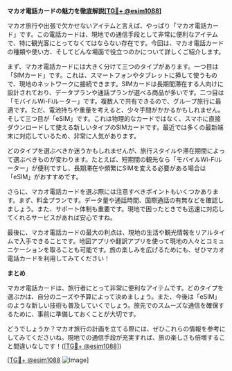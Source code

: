 **マカオ電話カードの魅力を徹底解説[[TG💪+ @esim1088](https://t.me/s/esim1088)]**

マカオ旅行や出張で欠かせないアイテムと言えば、やっぱり「マカオ電話カード」です。この電話カードは、現地での通信手段として非常に便利なアイテムで、特に観光客にとってなくてはならない存在です。今回は、マカオ電話カードの種類や使い方、そしてどんな場面で役立つのかについて詳しくご紹介します。

まず、マカオ電話カードには大きく分けて三つのタイプがあります。一つ目は「SIMカード」です。これは、スマートフォンやタブレットに挿して使うもので、現地のネットワークに接続できます。SIMカードは長期間滞在する人向けに設計されており、データプランや通話プランが選べる商品が多いです。二つ目は「モバイルWi-Fiルーター」です。複数人で共有できるので、グループ旅行に最適です。ただ、電池持ちや重量を考えると、少々手間がかかるかもしれません。そして三つ目が「eSIM」です。これは物理的なカードではなく、スマホに直接ダウンロードして使える新しいタイプのSIMカードです。最近では多くの最新端末に対応しているため、非常に人気があります。

どのタイプを選ぶべきか迷うかもしれませんが、旅行スタイルや滞在期間によって選ぶべきものが変わります。たとえば、短期間の観光なら「モバイルWi-Fiルーター」が便利ですし、長期滞在や頻繁にSIMを変える必要がある場合は「eSIM」がおすすめです。

さらに、マカオ電話カードを選ぶ際には注意すべきポイントもいくつかあります。まず、料金プランです。データ量や通話時間、国際通話の有無などを確認しましょう。また、サポート体制も重要です。現地で困ったときでも迅速に対応してくれるサービスがあれば安心ですね。

最後に、マカオ電話カードの最大の利点は、現地の生活や観光情報をリアルタイムで入手できることです。地図アプリや翻訳アプリを使って現地の人々とコミュニケーションを取ることも可能です。旅の楽しみを広げるためにも、ぜひマカオ電話カードを利用してみてください！

**まとめ**

マカオ電話カードは、旅行者にとって非常に便利なアイテムです。どのタイプを選ぶかは、自分のニーズや予算によって決めましょう。また、今後は「eSIM」のような新しい技術も普及していくでしょう。旅先でのスムーズな通信を確保するために、事前に準備しておくことが大切です。

どうでしょうか？マカオ旅行の計画を立てる際には、ぜひこれらの情報を参考にしてみてくださいね。現地での通信手段が充実すれば、旅の楽しさも倍増すること間違いなしです！([[TG💪+ @esim1088](https://t.me/s/esim1088)])

[[TG💪+ @esim1088](https://t.me/s/esim1088) ![Image](https://i.postimg.cc/Y0z9fWf4/image.png)]